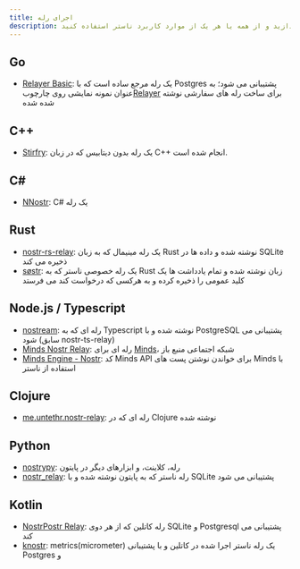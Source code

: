 ```yaml
---
title: اجرای رله
description: این لیستی از مشخصات تمام رله های شناخته شده ناستر است. فقط درصورتی که قصد راه اندازی رله دارید به این نیاز خواهید داشت. تاکنون رله ها جدای از اپلیکیشن بوده اند. می توانید رله خود را راه بیندازید و از همه یا هر یک از موارد کاربرد ناستر استفاده کنید. 
---
```

    
## Go
 
-   [Relayer Basic](https://github.com/fiatjaf/relayer/tree/master/examples/basic): یک رله مرجع ساده است که با Postgres پشتیبانی می شود؛ به عنوان نمونه نمایشی روی چارچوب[Relayer](https://github.com/fiatjaf/relayer) برای ساخت رله های سفارشی نوشته شده شده 



## C++

-   [Stirfry](https://github.com/hoytech/strfry):  یک رله بدون دیتابیس که در زبان C++ انجام شده است. 

## C#

-   [NNostr](https://github.com/Kukks/NNostr): C# یک رله

## Rust

-   [nostr-rs-relay](https://sr.ht/~gheartsfield/nostr-rs-relay/): یک رله مینیمال که به زبان Rust نوشته شده و داده ها در SQLite ذخیره می کند 
-   [søstr](https://github.com/metasikander/s0str): یک رله خصوصی ناستر که به Rust زبان نوشته شده و تمام یادداشت ها یک کلید عمومی را ذخیره کرده و به هرکسی که درخواست کند می فرستد

## Node.js / Typescript

-   [nostream](https://github.com/Cameri/nostream): رله ای که به Typescript نوشته شده و با PostgreSQL پشتیبانی می شود (سابق nostr-ts-relay)
-   [Minds Nostr Relay](https://gitlab.com/minds/infrastructure/nostr-relay): رله ای برای [Minds](https://www.minds.com)، شبکه اجتماعی منبع باز
-   [Minds Engine - Nostr](https://gitlab.com/minds/engine/-/tree/master/Core/Nostr): کد Minds API برای خواندن نوشتن پست های Minds با استفاده از ناستر

## Clojure

-   [me.untethr.nostr-relay](https://github.com/atdixon/me.untethr.nostr-relay):  رله ای که در Clojure نوشته شده

## Python

-   [nostrypy](https://github.com/monty888/nostrpy): رله، کلاینت، و ابزارهای دیگر در پایتون
-   [nostr_relay](https://code.pobblelabs.org/fossil/nostr_relay/): رله ناستر که به پایتون نوشته شده و با SQLite پشتیبانی می شود 

## Kotlin
   

-   [NostrPostr Relay](https://github.com/Giszmo/NostrPostr/tree/master/NostrRelay): رله کاتلین که از هر دوی SQLite و Postgresql پشتیبانی می کند 
-   [knostr](https://github.com/lpicanco/knostr): metrics(micrometer) یک رله ناستر اجرا شده در کاتلین و با پشتیبانی Postgres و 

